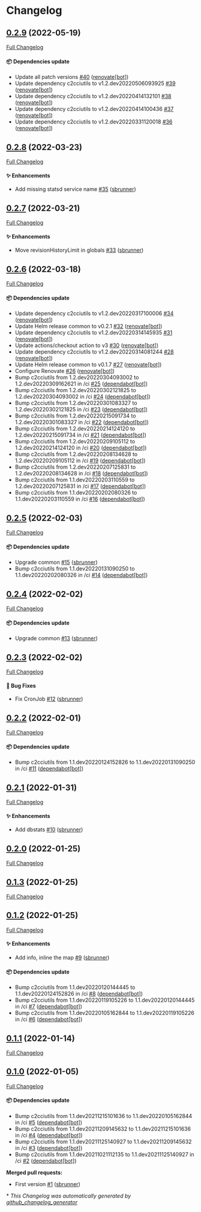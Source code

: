 # Changelog

## [0.2.9](https://github.com/camptocamp/helm-monitoring/tree/0.2.9) (2022-05-19)

[Full Changelog](https://github.com/camptocamp/helm-monitoring/compare/0.2.8...0.2.9)

#### :package: Dependencies update

- Update all patch versions [\#40](https://github.com/camptocamp/helm-monitoring/pull/40) ([renovate[bot]](https://github.com/apps/renovate))
- Update dependency c2cciutils to v1.2.dev20220506093925 [\#39](https://github.com/camptocamp/helm-monitoring/pull/39) ([renovate[bot]](https://github.com/apps/renovate))
- Update dependency c2cciutils to v1.2.dev20220414132101 [\#38](https://github.com/camptocamp/helm-monitoring/pull/38) ([renovate[bot]](https://github.com/apps/renovate))
- Update dependency c2cciutils to v1.2.dev20220414100436 [\#37](https://github.com/camptocamp/helm-monitoring/pull/37) ([renovate[bot]](https://github.com/apps/renovate))
- Update dependency c2cciutils to v1.2.dev20220331120018 [\#36](https://github.com/camptocamp/helm-monitoring/pull/36) ([renovate[bot]](https://github.com/apps/renovate))

## [0.2.8](https://github.com/camptocamp/helm-monitoring/tree/0.2.8) (2022-03-23)

[Full Changelog](https://github.com/camptocamp/helm-monitoring/compare/0.2.7...0.2.8)

#### :sparkles: Enhancements

- Add missing statsd service name [\#35](https://github.com/camptocamp/helm-monitoring/pull/35) ([sbrunner](https://github.com/sbrunner))

## [0.2.7](https://github.com/camptocamp/helm-monitoring/tree/0.2.7) (2022-03-21)

[Full Changelog](https://github.com/camptocamp/helm-monitoring/compare/0.2.6...0.2.7)

#### :sparkles: Enhancements

- Move revisionHistoryLimit in globals [\#33](https://github.com/camptocamp/helm-monitoring/pull/33) ([sbrunner](https://github.com/sbrunner))

## [0.2.6](https://github.com/camptocamp/helm-monitoring/tree/0.2.6) (2022-03-18)

[Full Changelog](https://github.com/camptocamp/helm-monitoring/compare/0.2.5...0.2.6)

#### :package: Dependencies update

- Update dependency c2cciutils to v1.2.dev20220317100006 [\#34](https://github.com/camptocamp/helm-monitoring/pull/34) ([renovate[bot]](https://github.com/apps/renovate))
- Update Helm release common to v0.2.1 [\#32](https://github.com/camptocamp/helm-monitoring/pull/32) ([renovate[bot]](https://github.com/apps/renovate))
- Update dependency c2cciutils to v1.2.dev20220314145935 [\#31](https://github.com/camptocamp/helm-monitoring/pull/31) ([renovate[bot]](https://github.com/apps/renovate))
- Update actions/checkout action to v3 [\#30](https://github.com/camptocamp/helm-monitoring/pull/30) ([renovate[bot]](https://github.com/apps/renovate))
- Update dependency c2cciutils to v1.2.dev20220314081244 [\#28](https://github.com/camptocamp/helm-monitoring/pull/28) ([renovate[bot]](https://github.com/apps/renovate))
- Update Helm release common to v0.1.7 [\#27](https://github.com/camptocamp/helm-monitoring/pull/27) ([renovate[bot]](https://github.com/apps/renovate))
- Configure Renovate [\#26](https://github.com/camptocamp/helm-monitoring/pull/26) ([renovate[bot]](https://github.com/apps/renovate))
- Bump c2cciutils from 1.2.dev20220304093002 to 1.2.dev20220309162621 in /ci [\#25](https://github.com/camptocamp/helm-monitoring/pull/25) ([dependabot[bot]](https://github.com/apps/dependabot))
- Bump c2cciutils from 1.2.dev20220302121825 to 1.2.dev20220304093002 in /ci [\#24](https://github.com/camptocamp/helm-monitoring/pull/24) ([dependabot[bot]](https://github.com/apps/dependabot))
- Bump c2cciutils from 1.2.dev20220301083327 to 1.2.dev20220302121825 in /ci [\#23](https://github.com/camptocamp/helm-monitoring/pull/23) ([dependabot[bot]](https://github.com/apps/dependabot))
- Bump c2cciutils from 1.2.dev20220215091734 to 1.2.dev20220301083327 in /ci [\#22](https://github.com/camptocamp/helm-monitoring/pull/22) ([dependabot[bot]](https://github.com/apps/dependabot))
- Bump c2cciutils from 1.2.dev20220214124120 to 1.2.dev20220215091734 in /ci [\#21](https://github.com/camptocamp/helm-monitoring/pull/21) ([dependabot[bot]](https://github.com/apps/dependabot))
- Bump c2cciutils from 1.2.dev20220209105112 to 1.2.dev20220214124120 in /ci [\#20](https://github.com/camptocamp/helm-monitoring/pull/20) ([dependabot[bot]](https://github.com/apps/dependabot))
- Bump c2cciutils from 1.2.dev20220208134628 to 1.2.dev20220209105112 in /ci [\#19](https://github.com/camptocamp/helm-monitoring/pull/19) ([dependabot[bot]](https://github.com/apps/dependabot))
- Bump c2cciutils from 1.2.dev20220207125831 to 1.2.dev20220208134628 in /ci [\#18](https://github.com/camptocamp/helm-monitoring/pull/18) ([dependabot[bot]](https://github.com/apps/dependabot))
- Bump c2cciutils from 1.1.dev20220203110559 to 1.2.dev20220207125831 in /ci [\#17](https://github.com/camptocamp/helm-monitoring/pull/17) ([dependabot[bot]](https://github.com/apps/dependabot))
- Bump c2cciutils from 1.1.dev20220202080326 to 1.1.dev20220203110559 in /ci [\#16](https://github.com/camptocamp/helm-monitoring/pull/16) ([dependabot[bot]](https://github.com/apps/dependabot))

## [0.2.5](https://github.com/camptocamp/helm-monitoring/tree/0.2.5) (2022-02-03)

[Full Changelog](https://github.com/camptocamp/helm-monitoring/compare/0.2.4...0.2.5)

#### :package: Dependencies update

- Upgrade common [\#15](https://github.com/camptocamp/helm-monitoring/pull/15) ([sbrunner](https://github.com/sbrunner))
- Bump c2cciutils from 1.1.dev20220131090250 to 1.1.dev20220202080326 in /ci [\#14](https://github.com/camptocamp/helm-monitoring/pull/14) ([dependabot[bot]](https://github.com/apps/dependabot))

## [0.2.4](https://github.com/camptocamp/helm-monitoring/tree/0.2.4) (2022-02-02)

[Full Changelog](https://github.com/camptocamp/helm-monitoring/compare/0.2.3...0.2.4)

#### :package: Dependencies update

- Upgrade common [\#13](https://github.com/camptocamp/helm-monitoring/pull/13) ([sbrunner](https://github.com/sbrunner))

## [0.2.3](https://github.com/camptocamp/helm-monitoring/tree/0.2.3) (2022-02-02)

[Full Changelog](https://github.com/camptocamp/helm-monitoring/compare/0.2.2...0.2.3)

#### :bug: Bug Fixes

- Fix CronJob [\#12](https://github.com/camptocamp/helm-monitoring/pull/12) ([sbrunner](https://github.com/sbrunner))

## [0.2.2](https://github.com/camptocamp/helm-monitoring/tree/0.2.2) (2022-02-01)

[Full Changelog](https://github.com/camptocamp/helm-monitoring/compare/0.2.1...0.2.2)

#### :package: Dependencies update

- Bump c2cciutils from 1.1.dev20220124152826 to 1.1.dev20220131090250 in /ci [\#11](https://github.com/camptocamp/helm-monitoring/pull/11) ([dependabot[bot]](https://github.com/apps/dependabot))

## [0.2.1](https://github.com/camptocamp/helm-monitoring/tree/0.2.1) (2022-01-31)

[Full Changelog](https://github.com/camptocamp/helm-monitoring/compare/0.2.0...0.2.1)

#### :sparkles: Enhancements

- Add dbstats [\#10](https://github.com/camptocamp/helm-monitoring/pull/10) ([sbrunner](https://github.com/sbrunner))

## [0.2.0](https://github.com/camptocamp/helm-monitoring/tree/0.2.0) (2022-01-25)

[Full Changelog](https://github.com/camptocamp/helm-monitoring/compare/0.1.3...0.2.0)

## [0.1.3](https://github.com/camptocamp/helm-monitoring/tree/0.1.3) (2022-01-25)

[Full Changelog](https://github.com/camptocamp/helm-monitoring/compare/0.1.2...0.1.3)

## [0.1.2](https://github.com/camptocamp/helm-monitoring/tree/0.1.2) (2022-01-25)

[Full Changelog](https://github.com/camptocamp/helm-monitoring/compare/0.1.1...0.1.2)

#### :sparkles: Enhancements

- Add info, inline the map [\#9](https://github.com/camptocamp/helm-monitoring/pull/9) ([sbrunner](https://github.com/sbrunner))

#### :package: Dependencies update

- Bump c2cciutils from 1.1.dev20220120144445 to 1.1.dev20220124152826 in /ci [\#8](https://github.com/camptocamp/helm-monitoring/pull/8) ([dependabot[bot]](https://github.com/apps/dependabot))
- Bump c2cciutils from 1.1.dev20220119105226 to 1.1.dev20220120144445 in /ci [\#7](https://github.com/camptocamp/helm-monitoring/pull/7) ([dependabot[bot]](https://github.com/apps/dependabot))
- Bump c2cciutils from 1.1.dev20220105162844 to 1.1.dev20220119105226 in /ci [\#6](https://github.com/camptocamp/helm-monitoring/pull/6) ([dependabot[bot]](https://github.com/apps/dependabot))

## [0.1.1](https://github.com/camptocamp/helm-monitoring/tree/0.1.1) (2022-01-14)

[Full Changelog](https://github.com/camptocamp/helm-monitoring/compare/0.1.0...0.1.1)

## [0.1.0](https://github.com/camptocamp/helm-monitoring/tree/0.1.0) (2022-01-05)

[Full Changelog](https://github.com/camptocamp/helm-monitoring/compare/6ebb911aaa2743653a9c74bfb207fbdb2952d09e...0.1.0)

#### :package: Dependencies update

- Bump c2cciutils from 1.1.dev20211215101636 to 1.1.dev20220105162844 in /ci [\#5](https://github.com/camptocamp/helm-monitoring/pull/5) ([dependabot[bot]](https://github.com/apps/dependabot))
- Bump c2cciutils from 1.1.dev20211209145632 to 1.1.dev20211215101636 in /ci [\#4](https://github.com/camptocamp/helm-monitoring/pull/4) ([dependabot[bot]](https://github.com/apps/dependabot))
- Bump c2cciutils from 1.1.dev20211125140927 to 1.1.dev20211209145632 in /ci [\#3](https://github.com/camptocamp/helm-monitoring/pull/3) ([dependabot[bot]](https://github.com/apps/dependabot))
- Bump c2cciutils from 1.1.dev20211021112135 to 1.1.dev20211125140927 in /ci [\#2](https://github.com/camptocamp/helm-monitoring/pull/2) ([dependabot[bot]](https://github.com/apps/dependabot))

**Merged pull requests:**

- First version [\#1](https://github.com/camptocamp/helm-monitoring/pull/1) ([sbrunner](https://github.com/sbrunner))

\* _This Changelog was automatically generated by [github_changelog_generator](https://github.com/github-changelog-generator/github-changelog-generator)_
